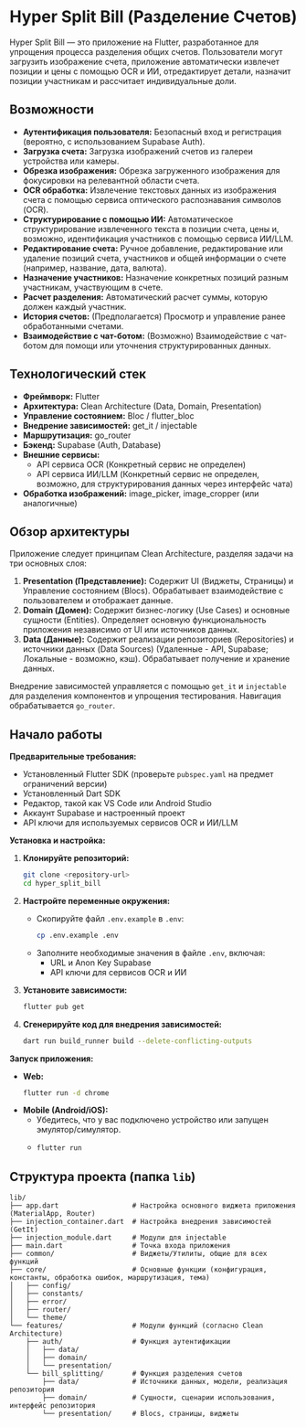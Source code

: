 # Hyper Split Bill (Разделение Счетов)

Hyper Split Bill — это приложение на Flutter, разработанное для упрощения процесса разделения общих счетов. Пользователи могут загрузить изображение счета, приложение автоматически извлечет позиции и цены с помощью OCR и ИИ, отредактирует детали, назначит позиции участникам и рассчитает индивидуальные доли.

## Возможности

*   **Аутентификация пользователя:** Безопасный вход и регистрация (вероятно, с использованием Supabase Auth).
*   **Загрузка счета:** Загрузка изображений счетов из галереи устройства или камеры.
*   **Обрезка изображения:** Обрезка загруженного изображения для фокусировки на релевантной области счета.
*   **OCR обработка:** Извлечение текстовых данных из изображения счета с помощью сервиса оптического распознавания символов (OCR).
*   **Структурирование с помощью ИИ:** Автоматическое структурирование извлеченного текста в позиции счета, цены и, возможно, идентификация участников с помощью сервиса ИИ/LLM.
*   **Редактирование счета:** Ручное добавление, редактирование или удаление позиций счета, участников и общей информации о счете (например, название, дата, валюта).
*   **Назначение участников:** Назначение конкретных позиций разным участникам, участвующим в счете.
*   **Расчет разделения:** Автоматический расчет суммы, которую должен каждый участник.
*   **История счетов:** (Предполагается) Просмотр и управление ранее обработанными счетами.
*   **Взаимодействие с чат-ботом:** (Возможно) Взаимодействие с чат-ботом для помощи или уточнения структурированных данных.

## Технологический стек

*   **Фреймворк:** Flutter
*   **Архитектура:** Clean Architecture (Data, Domain, Presentation)
*   **Управление состоянием:** Bloc / flutter_bloc
*   **Внедрение зависимостей:** get_it / injectable
*   **Маршрутизация:** go_router
*   **Бэкенд:** Supabase (Auth, Database)
*   **Внешние сервисы:**
    *   API сервиса OCR (Конкретный сервис не определен)
    *   API сервиса ИИ/LLM (Конкретный сервис не определен, возможно, для структурирования данных через интерфейс чата)
*   **Обработка изображений:** image_picker, image_cropper (или аналогичные)

## Обзор архитектуры

Приложение следует принципам Clean Architecture, разделяя задачи на три основных слоя:

1.  **Presentation (Представление):** Содержит UI (Виджеты, Страницы) и Управление состоянием (Blocs). Обрабатывает взаимодействие с пользователем и отображает данные.
2.  **Domain (Домен):** Содержит бизнес-логику (Use Cases) и основные сущности (Entities). Определяет основную функциональность приложения независимо от UI или источников данных.
3.  **Data (Данные):** Содержит реализации репозиториев (Repositories) и источники данных (Data Sources) (Удаленные - API, Supabase; Локальные - возможно, кэш). Обрабатывает получение и хранение данных.

Внедрение зависимостей управляется с помощью `get_it` и `injectable` для разделения компонентов и упрощения тестирования. Навигация обрабатывается `go_router`.

## Начало работы

**Предварительные требования:**

*   Установленный Flutter SDK (проверьте `pubspec.yaml` на предмет ограничений версии)
*   Установленный Dart SDK
*   Редактор, такой как VS Code или Android Studio
*   Аккаунт Supabase и настроенный проект
*   API ключи для используемых сервисов OCR и ИИ/LLM

**Установка и настройка:**

1.  **Клонируйте репозиторий:**
    ```bash
    git clone <repository-url>
    cd hyper_split_bill
    ```
2.  **Настройте переменные окружения:**
    *   Скопируйте файл `.env.example` в `.env`:
        ```bash
        cp .env.example .env
        ```
    *   Заполните необходимые значения в файле `.env`, включая:
        *   URL и Anon Key Supabase
        *   API ключи для сервисов OCR и ИИ

3.  **Установите зависимости:**
    ```bash
    flutter pub get
    ```
4.  **Сгенерируйте код для внедрения зависимостей:**
    ```bash
    dart run build_runner build --delete-conflicting-outputs
    ```

**Запуск приложения:**

*   **Web:**
    ```bash
    flutter run -d chrome
    ```
*   **Mobile (Android/iOS):**
    *   Убедитесь, что у вас подключено устройство или запущен эмулятор/симулятор.
    *   ```bash
        flutter run
        ```

## Структура проекта (папка `lib`)

```
lib/
├── app.dart                  # Настройка основного виджета приложения (MaterialApp, Router)
├── injection_container.dart  # Настройка внедрения зависимостей (GetIt)
├── injection_module.dart     # Модули для injectable
├── main.dart                 # Точка входа приложения
├── common/                   # Виджеты/Утилиты, общие для всех функций
├── core/                     # Основные функции (конфигурация, константы, обработка ошибок, маршрутизация, тема)
│   ├── config/
│   ├── constants/
│   ├── error/
│   ├── router/
│   └── theme/
└── features/                 # Модули функций (согласно Clean Architecture)
    ├── auth/                 # Функция аутентификации
    │   ├── data/
    │   ├── domain/
    │   └── presentation/
    └── bill_splitting/       # Функция разделения счетов
        ├── data/             # Источники данных, модели, реализация репозитория
        ├── domain/           # Сущности, сценарии использования, интерфейс репозитория
        └── presentation/     # Blocs, страницы, виджеты